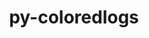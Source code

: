 ---
title: "py-coloredlogs"
layout: cache
categories: [package, develop-2025-02-23]
meta: {"compilers": ["gcc@=7.5.0"], "num_specs": 2, "num_specs_by_stack": {"radiuss": 2, "root": 2}, "oss": ["ubuntu18.04"], "platforms": ["linux"], "stacks": ["radiuss", "root"], "targets": ["x86_64_v3"], "versions": ["15.0.1"]}
spec_details: [{"compiler": "gcc@=7.5.0", "hash": "cnpsarw5acgyzcz7d66nervt5rdz6mdh", "os": "ubuntu18.04", "platform": "linux", "size": "-", "stacks": ["radiuss", "root"], "tarball": "https://binaries.spack.io/develop-2025-02-23/build_cache/linux-ubuntu18.04-x86_64_v3/gcc-7.5.0/py-coloredlogs-15.0.1/linux-ubuntu18.04-x86_64_v3-gcc-7.5.0-py-coloredlogs-15.0.1-cnpsarw5acgyzcz7d66nervt5rdz6mdh.spack", "target": "x86_64_v3", "variants": ["build_system=python_pip"], "versions": ["15.0.1"]}, {"compiler": "gcc@=7.5.0", "hash": "dwj6hbbfxxrz4quuk5y7ab4fs4ersfr4", "os": "ubuntu18.04", "platform": "linux", "size": "-", "stacks": ["radiuss", "root"], "tarball": "https://binaries.spack.io/develop-2025-02-23/build_cache/linux-ubuntu18.04-x86_64_v3/gcc-7.5.0/py-coloredlogs-15.0.1/linux-ubuntu18.04-x86_64_v3-gcc-7.5.0-py-coloredlogs-15.0.1-dwj6hbbfxxrz4quuk5y7ab4fs4ersfr4.spack", "target": "x86_64_v3", "variants": ["build_system=python_pip"], "versions": ["15.0.1"]}]
---